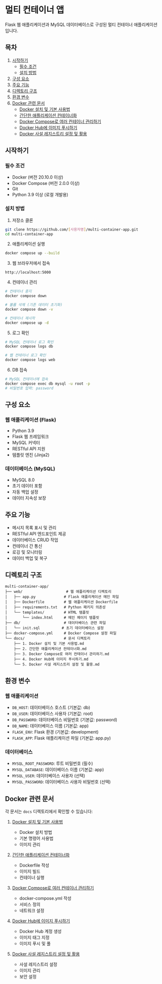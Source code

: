 # 멀티 컨테이너 앱

Flask 웹 애플리케이션과 MySQL 데이터베이스로 구성된 멀티 컨테이너 애플리케이션입니다.

## 목차
1. [시작하기](#시작하기)
   - [필수 조건](#필수-조건)
   - [설치 방법](#설치-방법)
2. [구성 요소](#구성-요소)
3. [주요 기능](#주요-기능)
4. [디렉토리 구조](#디렉토리-구조)
5. [환경 변수](#환경-변수)
6. [Docker 관련 문서](#docker-관련-문서)
   - [Docker 설치 및 기본 사용법](./docs/1.%20Docker%20설치%20및%20기본%20사용법.md)
   - [간단한 애플리케이션 컨테이너화](./docs/2.%20간단한%20애플리케이션%20컨테이너화.md)
   - [Docker Compose로 여러 컨테이너 관리하기](./docs/3.%20Docker%20Compose로%20여러%20컨테이너%20관리하기.md)
   - [Docker Hub에 이미지 푸시하기](./docs/4.%20Docker%20Hub에%20이미지%20푸시하기.md)
   - [Docker 사설 레지스트리 설정 및 활용](./docs/5.%20Docker%20사설%20레지스트리%20설정%20및%20활용.md)

## 시작하기

### 필수 조건
- Docker (버전 20.10.0 이상)
- Docker Compose (버전 2.0.0 이상)
- Git
- Python 3.9 이상 (로컬 개발용)

### 설치 방법

1. 저장소 클론
```bash
git clone https://github.com/[사용자명]/multi-container-app.git
cd multi-container-app
```

2. 애플리케이션 실행
```bash
docker compose up --build
```

3. 웹 브라우저에서 접속
```
http://localhost:5000
```

4. 컨테이너 관리
```bash
# 컨테이너 중지
docker compose down

# 볼륨 삭제 (기존 데이터 초기화)
docker compose down -v

# 컨테이너 재시작
docker compose up -d
```

5. 로그 확인
```bash
# MySQL 컨테이너 로그 확인
docker compose logs db

# 웹 컨테이너 로그 확인
docker compose logs web
```

6. DB 접속
```bash
# MySQL 컨테이너에 접속
docker compose exec db mysql -u root -p
# 비밀번호 입력: password
```

## 구성 요소

### 웹 애플리케이션 (Flask)
- Python 3.9
- Flask 웹 프레임워크
- MySQL 커넥터
- RESTful API 지원
- 템플릿 엔진 (Jinja2)

### 데이터베이스 (MySQL)
- MySQL 8.0
- 초기 데이터 포함
- 자동 백업 설정
- 데이터 지속성 보장

## 주요 기능

- 메시지 목록 표시 및 관리
- RESTful API 엔드포인트 제공
- 데이터베이스 CRUD 작업
- 컨테이너 간 통신
- 로깅 및 모니터링
- 데이터 백업 및 복구

## 디렉토리 구조

```
multi-container-app/
├── web/                    # 웹 애플리케이션 디렉토리
│   ├── app.py             # Flask 애플리케이션 메인 파일
│   ├── Dockerfile         # 웹 애플리케이션 Dockerfile
│   ├── requirements.txt   # Python 패키지 의존성
│   └── templates/         # HTML 템플릿
│       └── index.html     # 메인 페이지 템플릿
├── db/                    # 데이터베이스 관련 파일
│   └── init.sql          # 초기 데이터베이스 설정
├── docker-compose.yml     # Docker Compose 설정 파일
└── docs/                  # 문서 디렉토리
    ├── 1. Docker 설치 및 기본 사용법.md
    ├── 2. 간단한 애플리케이션 컨테이너화.md
    ├── 3. Docker Compose로 여러 컨테이너 관리하기.md
    ├── 4. Docker Hub에 이미지 푸시하기.md
    └── 5. Docker 사설 레지스트리 설정 및 활용.md
```

## 환경 변수

### 웹 애플리케이션
- `DB_HOST`: 데이터베이스 호스트 (기본값: db)
- `DB_USER`: 데이터베이스 사용자 (기본값: root)
- `DB_PASSWORD`: 데이터베이스 비밀번호 (기본값: password)
- `DB_NAME`: 데이터베이스 이름 (기본값: app)
- `FLASK_ENV`: Flask 환경 (기본값: development)
- `FLASK_APP`: Flask 애플리케이션 파일 (기본값: app.py)

### 데이터베이스
- `MYSQL_ROOT_PASSWORD`: 루트 비밀번호 (필수)
- `MYSQL_DATABASE`: 데이터베이스 이름 (기본값: app)
- `MYSQL_USER`: 데이터베이스 사용자 (선택)
- `MYSQL_PASSWORD`: 데이터베이스 사용자 비밀번호 (선택)

## Docker 관련 문서

각 문서는 `docs` 디렉토리에서 확인할 수 있습니다:

1. [Docker 설치 및 기본 사용법](./docs/1.%20Docker%20설치%20및%20기본%20사용법.md)
   - Docker 설치 방법
   - 기본 명령어 사용법
   - 이미지 관리

2. [간단한 애플리케이션 컨테이너화](./docs/2.%20간단한%20애플리케이션%20컨테이너화.md)
   - Dockerfile 작성
   - 이미지 빌드
   - 컨테이너 실행

3. [Docker Compose로 여러 컨테이너 관리하기](./docs/3.%20Docker%20Compose로%20여러%20컨테이너%20관리하기.md)
   - docker-compose.yml 작성
   - 서비스 정의
   - 네트워크 설정

4. [Docker Hub에 이미지 푸시하기](./docs/4.%20Docker%20Hub에%20이미지%20푸시하기.md)
   - Docker Hub 계정 생성
   - 이미지 태그 지정
   - 이미지 푸시 및 풀

5. [Docker 사설 레지스트리 설정 및 활용](./docs/5.%20Docker%20사설%20레지스트리%20설정%20및%20활용.md)
   - 사설 레지스트리 설정
   - 이미지 관리
   - 보안 설정